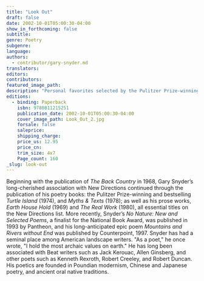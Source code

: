 ```yaml
---
title: "Look Out"
draft: false
date: 2002-10-01T05:00:30-04:00
show_in_forthcoming: false
subtitle:
genre: Poetry
subgenre:
language:
authors:
  - contributor/gary-snyder.md
translators:
editors:
contributors:
featured_image_path:
description: "Personal favorites selected by the Pulitzer Prize-winning poet himself. "
editions:
  - binding: Paperback
    isbn: 9780811215251
    publication_date: 2002-10-01T05:00:30-04:00
    cover_image_path: Look_Out_2.jpg
    forsale: false
    saleprice:
    shipping_charge:
    price_us: 12.95
    price_cn:
    trim_size: 4x7
    Page_count: 160
_slug: look-out
---
```


Beginning with the publication of _The Back Country_ in 1968, Gary Snyder’s long-cherished association with New Directions continued through the publication of his poetry books: the Pulitzer Prize-winning and bestselling _Turtle Island_ (1974), and _Myths & Texts_ (1978); as well as his prose works, _Earth House Hold_ (1969) and _The Real Work_ (1980), all essential titles on the New Directions list. More recently, Snyder’s _No Nature: New and Selected Poems_, a finalist for the National Book Award, was published in 1993 by Pantheon, and his long-anticipated epic poem _Mountains and Rivers without End_ was published by Counterpoint, 1997. Snyder has had a seminal place among American landscape writers. "As a poet," he once wrote, "I hold the most archaic values on earth." He has long been associated with Beat writers such as Jack Kerouac, Allen Ginsberg, and other poets such as Kenneth Rexroth, Robert Creeley, and Robert Duncan. His poetics are founded in Poundian modernism, Chinese and Japanese poetry, and ancient oral native traditions.

